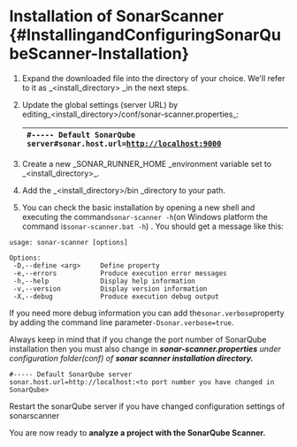 # Installation of SonarScanner {#InstallingandConfiguringSonarQubeScanner-Installation}

1. Expand the downloaded file into the directory of your choice. We'll refer to it as \_&lt;install\_directory&gt; \_in the next steps.
2. Update the global settings \(server URL\) by editing_&lt;install\_directory&gt;/conf/sonar-scanner.properties_:

   | `#----- Default SonarQube server#sonar.host.url=`[`http://localhost:9000`](http://localhost:9000/) |
   | :--- |

3. Create a new _SONAR\_RUNNER\_HOME \_environment variable set to _&lt;install\_directory&gt;\_.

4. Add the \_&lt;install\_directory&gt;/bin \_directory to your path.

5. You can check the basic installation by opening a new shell and executing the command`sonar-scanner -h`\(on Windows platform the command is`sonar-scanner.bat -h`\) . You should get a message like this:

```
usage: sonar-scanner [options]

Options:
 -D,--define <arg>     Define property
 -e,--errors           Produce execution error messages
 -h,--help             Display help information
 -v,--version          Display version information
 -X,--debug            Produce execution debug output
```

If you need more debug information you can add the`sonar.verbose`property by adding the command line parameter`-Dsonar.verbose=true`.

Always keep in mind that if you change the port number of SonarQube installation then you must also change in _**sonar-scanner.properties** under configuration folder\(conf\) of **sonar scanner installation directory.**_

```
#----- Default SonarQube server
sonar.host.url=http://localhost:<to port number you have changed in SonarQube>
```

Restart the sonarQube server if you have changed configuration settings of sonarscanner

You are now ready to **analyze a project with the SonarQube Scanner.**

